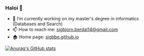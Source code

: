 ### Haloi 👋

<!--
  **sigbbe/sigbbe** is a ✨ _special_ ✨ repository because its `README.md` (this file) appears on your GitHub profile.
-->

- 🔭 I’m currently working on my master's degree in informatics (Databases and Search)
- 📫 How to reach me: [sigbjorn.berdal14@gmail.com](mailto:sigbjorn.berdal14@gmail.com)
- 🏠 Home page: [sigbbe.github.io](https://sigbbe.github.io/)


[![Anurag's GitHub stats](https://github-readme-stats.vercel.app/api?username=sigbbe&theme=github_dark)](https://github.com/sigbbe)
